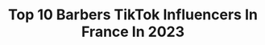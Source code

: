---
title: Top 10 Barbers TikTok Influencers In France In 2023
description: >-
  Find top barbers TikTok influencers in France in 2023. Most popular hashtags: #barber #pourtoi #foryou #paris.
platform: TikTok
hits: 30
text_top: Identify the top-rated TikTok profiles on inBeat.
text_bottom: Our search engine aggregates 30 TikTok influencers like this in France for you to contact.
profiles:
  - username: "jordan_0fficiel"
    fullname: >-
      Jordan.F
    bio: >-
      Barber💈✂️,Travel, mode, frenchmodel, sport
    location: "France"
    followers: 21300
    engagement: 513
    commentsToLikes: 0.011483
    id: ckb99igydtra70j23v2q37c7a
    verified: false
    hashtags: "#healthy, #sport, #nutrition, #bowlcake"
  - username: "theladiesonwheels"
    fullname: >-
      ★彡  ⓥ𝐚ℕⒺ丂รΔ 彡★
    bio: >-
      💈Barber💈✂️ 🍭🍀Biker Girls 🇧🇷 🇵🇹 📍 Living in Paris 🗼🇫🇷 🎭 Follow Us
    location: "France"
    followers: 5409
    engagement: 866
    commentsToLikes: 0.013906
    id: ckav30u9c9bs20j23hqc7lmbe
    verified: false
    hashtags: "#kawasaki, #motard, #france, #bullterrier"
  - username: "hairtist_paris"
    fullname: >-
      Hairtist_paris
    bio: >-
      Insta: 📸 hairtist_paris
    location: "France"
    followers: 480400
    engagement: 1712
    commentsToLikes: 0.005759
    id: ck81s0q56p6c10j78evtm8nwn
    verified: false
    hashtags: "#transformation, #barber, #pourtoi, #coiffure"
  - username: "mieldur"
    fullname: >-
      Mich Mich
    bio: >-
      Le respect le respect le respect...
    location: "France"
    followers: 3412
    engagement: 309
    commentsToLikes: 0.057573
    id: ckavdm3sfln8a0j23h42o35im
    verified: false
    hashtags: "#barber, #car, #animaux, #tortoise"
  - username: "ali_.chance"
    fullname: >-
      ALI
    bio: >-
      ⚡ hair styliste based in Paris 💇‍♀️💇‍♂️
    location: "France"
    followers: 76400
    engagement: 399
    commentsToLikes: 0.030808
    id: ckavl10fju6k90j23ijrtu2vb
    verified: false
    hashtags: "#pourtoi, #turc, #turkiye, #turk"
  - username: "leonsbarber"
    fullname: >-
      leonsbarber
    bio: >-
      ⬇️ Découvrez Mon Instagram de photo ! ⬇️
    location: "France"
    followers: 2962
    engagement: 930
    commentsToLikes: 0.006505
    id: ck9ackytntb7a0j78bzf1t3u7
    verified: false
    hashtags: "#fructishairfoodchallenge, #paris, #leon, #haircut"
  - username: "nictokh"
    fullname: >-
      Nicolas Henry
    bio: >-
      Instagram @nicolas_alexandrehenry ✂️💈 YouTube AlexandreHenryHair
    location: "France"
    followers: 2341
    engagement: 637
    commentsToLikes: 0.034659
    id: ckahwd736q9wl0i78ml3tvklt
    verified: false
    hashtags: "#fun, #lol, #fyp, #tetemalleable"
  - username: "breeder.of.the.beard"
    fullname: >-
      Breeder.Of.The.Beard
    bio: >-
      Get 15%OFF on BEARD STRUGGLE products Use code NEMAN10 ✔️ Check the link ⬇️ 🧔
    location: "France"
    followers: 2618
    engagement: 129
    commentsToLikes: 0.009130
    id: ck9uy5zuf2zg60j78a39g2gjv
    verified: false
    hashtags: "#beardlook, #barbershop, #beard, #beardlife"
  - username: "white_metis"
    fullname: >-
      White Métis
    bio: >-
      Rappeur Bordelais de 18 ans, beaucoup plus actif sur mon ig
    location: "France"
    followers: 3735
    engagement: 1167
    commentsToLikes: 0.118521
    id: ckcvjrhx5xaf20j23zvci03x6
    verified: false
    hashtags: "#pourtoi, #bordeaux, #freestyle, #rap"
  - username: "alannss34"
    fullname: >-
      alain attard
    bio: >-
      CHAINE YOUTUBE ALAIN ATTARD Instagram alannss34/alain_mapr5
    location: "France"
    followers: 6680
    engagement: 1070
    commentsToLikes: 0.080226
    id: cka7tno0vo8i00i78yn4b9spq
    verified: false
    hashtags: "#duo, #foryou, #bloqu, #pourtoi"
---